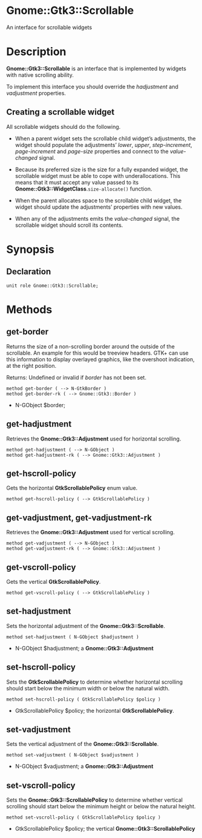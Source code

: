 Gnome::Gtk3::Scrollable
=======================

An interface for scrollable widgets

Description
===========

**Gnome::Gtk3::Scrollable** is an interface that is implemented by widgets with native scrolling ability.

To implement this interface you should override the *hadjustment* and *vadjustment* properties.

Creating a scrollable widget
----------------------------

All scrollable widgets should do the following.

  * When a parent widget sets the scrollable child widget’s adjustments, the widget should populate the adjustments’ *lower*, *upper*, *step-increment*, *page-increment* and *page-size* properties and connect to the *value-changed* signal.

  * Because its preferred size is the size for a fully expanded widget, the scrollable widget must be able to cope with underallocations. This means that it must accept any value passed to its **Gnome::Gtk3::WidgetClass**.`size-allocate()` function.

  * When the parent allocates space to the scrollable child widget, the widget should update the adjustments’ properties with new values.

  * When any of the adjustments emits the *value-changed* signal, the scrollable widget should scroll its contents.

Synopsis
========

Declaration
-----------

    unit role Gnome::Gtk3::Scrollable;

Methods
=======

get-border
----------

Returns the size of a non-scrolling border around the outside of the scrollable. An example for this would be treeview headers. GTK+ can use this information to display overlayed graphics, like the overshoot indication, at the right position.

Returns: Undefined or invalid if *border* has not been set.

    method get-border ( --> N-GtkBorder )
    method get-border-rk ( --> Gnome::Gtk3::Border )

  * N-GObject $border;

get-hadjustment
---------------

Retrieves the **Gnome::Gtk3::Adjustment** used for horizontal scrolling.

    method get-hadjustment ( --> N-GObject )
    method get-hadjustment-rk ( --> Gnome::Gtk3::Adjustment )

get-hscroll-policy
------------------

Gets the horizontal **GtkScrollablePolicy** enum value.

    method get-hscroll-policy ( --> GtkScrollablePolicy )

get-vadjustment, get-vadjustment-rk
-----------------------------------

Retrieves the **Gnome::Gtk3::Adjustment** used for vertical scrolling.

    method get-vadjustment ( --> N-GObject )
    method get-vadjustment-rk ( --> Gnome::Gtk3::Adjustment )

get-vscroll-policy
------------------

Gets the vertical **GtkScrollablePolicy**.

    method get-vscroll-policy ( --> GtkScrollablePolicy )

set-hadjustment
---------------

Sets the horizontal adjustment of the **Gnome::Gtk3::Scrollable**.

    method set-hadjustment ( N-GObject $hadjustment )

  * N-GObject $hadjustment; a **Gnome::Gtk3::Adjustment**

set-hscroll-policy
------------------

Sets the **GtkScrollablePolicy** to determine whether horizontal scrolling should start below the minimum width or below the natural width.

    method set-hscroll-policy ( GtkScrollablePolicy $policy )

  * GtkScrollablePolicy $policy; the horizontal **GtkScrollablePolicy**.

set-vadjustment
---------------

Sets the vertical adjustment of the **Gnome::Gtk3::Scrollable**.

    method set-vadjustment ( N-GObject $vadjustment )

  * N-GObject $vadjustment; a **Gnome::Gtk3::Adjustment**

set-vscroll-policy
------------------

Sets the **Gnome::Gtk3::ScrollablePolicy** to determine whether vertical scrolling should start below the minimum height or below the natural height.

    method set-vscroll-policy ( GtkScrollablePolicy $policy )

  * GtkScrollablePolicy $policy; the vertical **Gnome::Gtk3::ScrollablePolicy**

